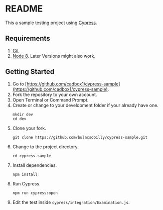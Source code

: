# README

This a sample testing project using [Cypress](https://www.cypress.io/).

## Requirements
1. [Git](https://git-scm.com/).
1. [Node 8](https://nodejs.org/en/). Later Versions might also work.

## Getting Started
1. Go to [https://github.com/cadbox1/cypress-sample](https://github.com/cadbox1/cypress-sample).
2. Fork the repository to your own account.
3. Open Terminal or Command Prompt.
4. Create or change to your development folder if your already have one. 
	```
	mkdir dev
	cd dev
	```
1. Clone your fork.
   ```
   git clone https://github.com/bulacsobilly/cypress-sample.git
   ```
2. Change to the project directory.
   ```
   cd cypress-sample
   ```
3. Install dependencies.
	```
	npm install
	```
1. Run Cypress.
	```
	npm run cypress:open
	```
1. Edit the test inside `cypress/integration/Examination.js`.
